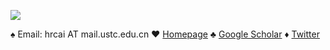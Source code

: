 <!-- ### Hi, I am RainbowRui -->

![](https://github-readme-stats-git-master-rstaa-rickstaa.vercel.app/api?username=RainbowRui&hide=contribs&show_icons=true&include_all_commits=true&count_private=true&role=OWNER,ORGANIZATION_MEMBER,COLLABORATOR&theme=solarized-light)
<!-- ![](https://github-readme-stats-one-bice.vercel.app/api?username=RainbowRui&show_icons=true&include_all_commits=true&count_private=true&role=OWNER,ORGANIZATION_MEMBER,COLLABORATOR&theme=solarized-light) -->
<!-- ![](https://github-readme-stats.vercel.app/api?username=RainbowRui&show_icons=true&count_private=true&theme=solarized-light) -->
<!-- ![](https://github-readme-stats.vercel.app/api/top-langs/?username=RainbowRui&theme=solarized-light&hide=javascript,html,css) -->

:spades: Email: hrcai AT mail.ustc.edu.cn :hearts: [Homepage](https://rainbowrui.github.io/) :clubs: [Google Scholar](https://scholar.google.com/citations?user=fqoe18wAAAAJ&hl=en) :diamonds: [Twitter](https://twitter.com/HongruiCai)
